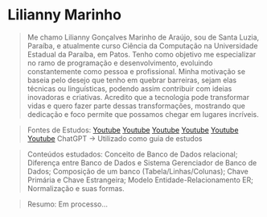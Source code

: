 # Lilianny Marinho

> Me chamo Lilianny Gonçalves Marinho de Araújo, sou de Santa Luzia, Paraíba, e atualmente curso Ciência da Computação na Universidade Estadual da Paraíba, em Patos. Tenho como objetivo me especializar no ramo de programação e desenvolvimento, evoluindo constantemente como pessoa e profissional. Minha motivação se baseia pelo desejo que tenho em quebrar barreiras, sejam elas técnicas ou linguísticas, podendo assim contribuir com ideias inovadoras e criativas. Acredito que a tecnologia pode transformar vidas e quero fazer parte dessas transformações, mostrando que dedicação e foco permite que possamos chegar em lugares incríveis.

> Fontes de  Estudos:
[Youtube](https://youtu.be/1nVfkblf-c8?si=l0PKUD8SJg-7iUul)
[Youtube](https://youtu.be/2y33edbRCRw?si=P-pkyqlS2vhiU9IP)
[Youtube](https://youtu.be/yQkp1Eze400?si=SP_E5wjArwJ6Ob7M)
[Youtube](https://youtu.be/tRK4-wkTt9I?si=7pOZzy8t9Dof2-E8)
[Youtube](https://youtu.be/xN7B-_9YqAE?si=7_U4Td6KJlqhNLCH)
[Youtube](https://youtu.be/TOFZQ5wm1UI?si=2PfepFaDgaTQyEar)
>ChatGPT -> Utilizado como guia de estudos

> Conteúdos estudados: Conceito de Banco de Dados relacional; Diferença entre Banco de Dados e Sistema Gerenciador de Banco de Dados; Composição de um banco (Tabela/Linhas/Colunas); Chave Primária e Chave Estrangeira; Modelo Entidade-Relacionamento ER; Normalização e suas formas.

> Resumo: Em processo...
